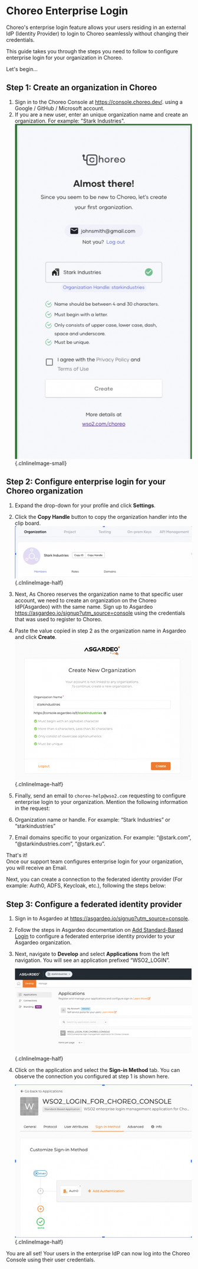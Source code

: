 # Choreo Enterprise Login

Choreo's enterprise login feature allows your users residing in an external IdP (Identity Provider) to login to Choreo seamlessly without changing their credentials.

This guide takes you through the steps you need to follow to configure enterprise login for your organization in Choreo. 

Let's begin...

## Step 1: Create an organization in Choreo

1. Sign in to the Choreo Console at <a>https://console.choreo.dev/</a>. using a Google / GitHub / Microsoft account.
2. If you are a new user, enter an unique organization name and create an organization. For example: "Stark Industries".
 ![Create an organization in Choreo](../assets/img/references/enterprise-login/create-choreo-organization.png){.cInlineImage-small}
 
## Step 2: Configure enterprise login for your Choreo organization

1. Expand the drop-down for your profile and click **Settings**.
2. Click the **Copy Handle** button to copy the organization handler  into the clip board.
 ![Copy organization name](../assets/img/references/enterprise-login/copy-organization-name.png){.cInlineImage-half}

3. Next, As Choreo reserves the organization name to that specific user account, we need to create an organization on the Choreo IdP(Asgardeo) with the same name. Sign up to Asgardeo <a>https://asgardeo.io/signup?utm_source=console</a> using the credentials that was used to register to Choreo. 

4. Paste the value copied in step 2 as the organization name in Asgardeo and click **Create**. 
 ![Create an organization in Asgardeo](../assets/img/references/enterprise-login/create-asgardeo-organization.png){.cInlineImage-half}

5. Finally, send an email to `choreo-help@wso2.com` requesting to configure enterprise login to your organization. 
 Mention the following information in the request:
 1. Organization name or handle. For example: “Stark Industries” or “starkindustries”
 2. Email domains specific to your organization. For example: “@stark.com”, “@starkindustries.com”, “@stark.eu”.

That's it!  
Once our support team configures enterprise login for your organization, you will receive an Email.

Next, you can create a connection to the federated identity provider (For example: Auth0, ADFS, Keycloak, etc.), following the steps below:

## Step 3: Configure a federated identity provider

1. Sign in to Asgardeo at <a>https://asgardeo.io/signup?utm_source=console</a>.

2. Follow the steps in Asgardeo documentation on [Add Standard-Based Login](https://wso2.com/asgardeo/docs/guides/authentication/enterprise-login/) to configure a federated enterprise identity provider to your Asgardeo organization.

3. Next, navigate to **Develop** and select **Applications** from the left navigation. You will see an application prefixed “WSO2_LOGIN”. 

     ![Asgardeo applications](../assets/img/references/enterprise-login/asgardeo-application.png){.cInlineImage-half}

4. Click on the application and select the **Sign-in Method** tab. You can observe the connection you configured at step 1 is shown here.

     ![Asgardeo applications](../assets/img/references/enterprise-login/sign-in-method.png){.cInlineImage-half}

You are all set! Your users in the enterprise IdP can now log into the Choreo Console using their user credentials.

